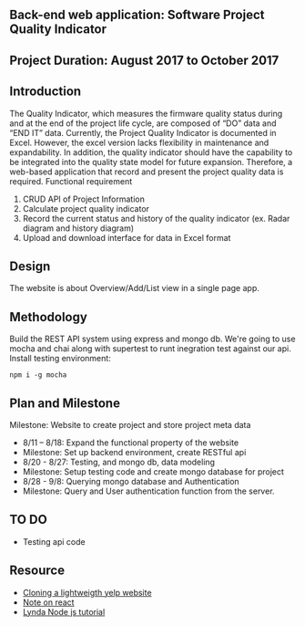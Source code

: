 ## Back-end web application: Software Project Quality Indicator

## Project Duration: August 2017 to October 2017
## Introduction
The Quality Indicator, which measures the firmware quality status during and at the end of the project life cycle, are composed of “DO” data and “END IT” data. Currently, the Project Quality Indicator is documented in Excel. However, the excel version lacks flexibility in maintenance and expandability. In addition, the quality indicator should have the capability to be integrated into the quality state model for future expansion. Therefore, a web-based application that record and present the project quality data is required.
Functional requirement
1.	CRUD API of Project Information
2.  Calculate project quality indicator
4.	Record the current status and history of the quality indicator (ex. Radar diagram and history diagram)
5.	Upload and download interface for data in Excel format

## Design
The website is about Overview/Add/List view in a single page app.

## Methodology
Build the REST API system using express and mongo db.
We're going to use mocha and chai along with supertest to runt inegration test against our api. Install testing environment:
```
npm i -g mocha
```

## Plan and Milestone
Milestone: Website to create project and store project meta data
- 8/11 – 8/18: Expand the functional property of the website  
- Milestone: Set up backend environment, create RESTful api
- 8/20 - 8/27: Testing, and mongo db, data modeling
- Milestone: Setup testing code and create mongo database for project
- 8/28 - 9/8: Querying mongo database and Authentication
- Milestone: Query and User authentication function from the server.

## TO DO
- Testing api code

## Resource
- [Cloning a lightweigth yelp website](http://cache.preserve.io/c81nqh7s/)
- [Note on react](./notes/clone_yelp.md)
- [Lynda Node js tutorial](https://www.lynda.com/Node-js-tutorials/)
